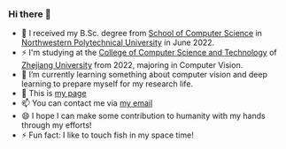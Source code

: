### Hi there 👋

<!--
**WuTao-CS/WuTao-CS** is a ✨ _special_ ✨ repository because its `README.md` (this file) appears on your GitHub profile.

Here are some ideas to get you started:
-->
- 🔭 I received my B.Sc. degree from [School of Computer Science](https://jsj.nwpu.edu.cn/) in [Northwestern Polytechnical University](https://www.nwpu.edu.cn/) in June 2022. 
- ⚡ I'm studying at the [College of Computer Science and Technology](http://www.cs.zju.edu.cn/) of [Zhejiang University](https://www.zju.edu.cn/) from 2022, majoring in Computer Vision.
- 🌱 I’m currently learning something about computer vision and deep learning to prepare myself for my research life.
- 💬 This is [my page](https://wutao-cs.github.io/)
- 📫 You can contact me via [my email](mailto:taowucs@qq.com)
- 😄 I hope I can make some contribution to humanity with my hands through my efforts!
- ⚡ Fun fact: I like to touch fish in my space time!
